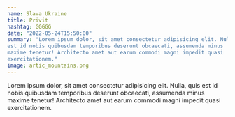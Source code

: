 ```yaml
---
name: Slava Ukraine
title: Privit
hashtag: GGGGG
date: "2022-05-24T15:50:00"
summary: "Lorem ipsum dolor, sit amet consectetur adipisicing elit. Nulla, quis
est id nobis quibusdam temporibus deserunt obcaecati, assumenda minus
maxime tenetur! Architecto amet aut earum commodi magni impedit quasi
exercitationem."
image: artic_mountains.png
---
```


Lorem ipsum dolor, sit amet consectetur adipisicing elit. Nulla, quis
est id nobis quibusdam temporibus deserunt obcaecati, assumenda minus
maxime tenetur! Architecto amet aut earum commodi magni impedit quasi
exercitationem.
